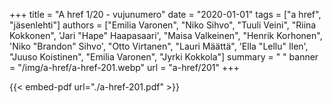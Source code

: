+++
title = "A href 1/20 - vujunumero"
date = "2020-01-01"
tags = ["a href", "jäsenlehti"]
authors = ["Emilia Varonen", "Niko Sihvo", "Tuuli Veini", "Riina Kokkonen", 'Jari "Hape" Haapasaari', "Maisa Valkeinen", "Henrik Korhonen", 'Niko "Brandon" Sihvo', "Otto Virtanen", "Lauri Määttä", 'Ella "Lellu" Ilen', "Juuso Koistinen", "Emilia Varonen", "Jyrki Kokkola"]
summary = " "
banner = "/img/a-href/a-href-201.webp"
url = "a-href/201"
+++

{{< embed-pdf url="./a-href-201.pdf" >}}
